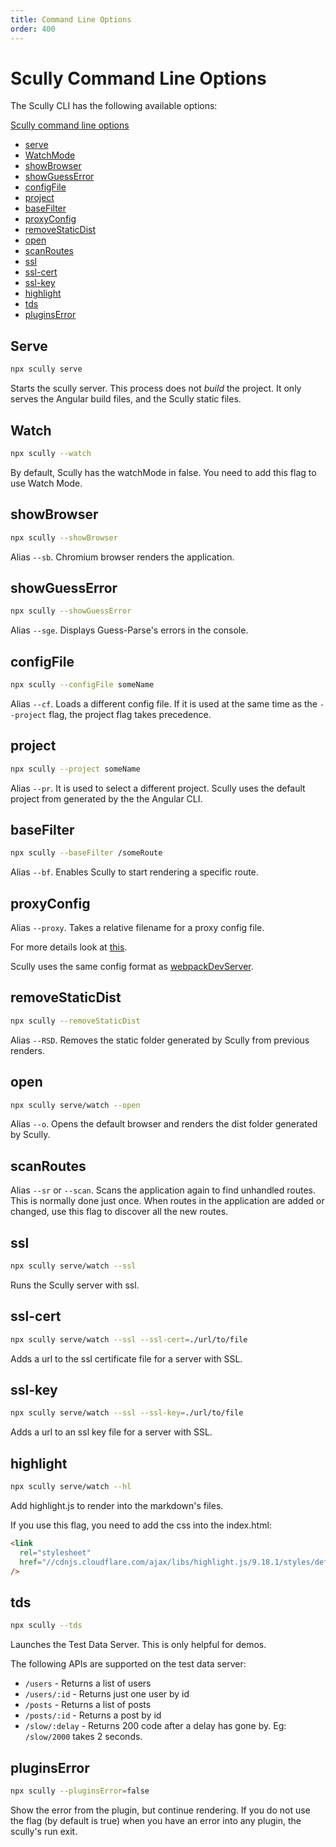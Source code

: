 ```yaml
---
title: Command Line Options
order: 400
---
```


# Scully Command Line Options

The Scully CLI has the following available options:

[Scully command line options](#scully-command-line-options)

- [serve](#serve)
- [WatchMode](#Watch)
- [showBrowser](#showbrowser)
- [showGuessError](#showguesserror)
- [configFile](#configfile)
- [project](#project)
- [baseFilter](#basefilter)
- [proxyConfig](#proxyconfig)
- [removeStaticDist](#removestaticdist)
- [open](#open)
- [scanRoutes](#scanRoutes)
- [ssl](#ssl)
- [ssl-cert](#ssl-cert)
- [ssl-key](#ssl-key)
- [highlight](#highlight)
- [tds](#tds)
- [pluginsError](#pluginsError)

## Serve

```bash
npx scully serve
```

Starts the scully server. This process does not _build_ the project. It only serves the Angular build files, and the Scully static files.

## Watch

```bash
npx scully --watch
```

By default, Scully has the watchMode in false. You need to add this flag to use Watch Mode.

## showBrowser

```bash
npx scully --showBrowser
```

Alias `--sb`. Chromium browser renders the application.

## showGuessError

```bash
npx scully --showGuessError
```

Alias `--sge`. Displays Guess-Parse's errors in the console.

## configFile

```bash
npx scully --configFile someName
```

Alias `--cf`. Loads a different config file. If it is used at the same time as the `--project` flag, the project flag takes precedence.

## project

```bash
npx scully --project someName
```

Alias `--pr`. It is used to select a different project. Scully uses the default project from generated by the the Angular CLI.

## baseFilter

```bash
npx scully --baseFilter /someRoute
```

Alias `--bf`. Enables Scully to start rendering a specific route.

## proxyConfig

Alias `--proxy`. Takes a relative filename for a proxy config file.

For more details look at [this](https://github.com/chimurai/http-proxy-middleware/blob/master/README.md).

Scully uses the same config format as [webpackDevServer](https://webpack.js.org/configuration/dev-server/#devserverproxy).

## removeStaticDist

```bash
npx scully --removeStaticDist
```

Alias `--RSD`. Removes the static folder generated by Scully from previous renders.

## open

```bash
npx scully serve/watch --open
```

Alias `--o`. Opens the default browser and renders the dist folder generated by Scully.

## scanRoutes

Alias `--sr` or `--scan`. Scans the application again to find unhandled routes. This is normally done just once. When routes in the application are added or changed, use this flag to discover all the new routes.

## ssl

```bash
npx scully serve/watch --ssl
```

Runs the Scully server with ssl.

## ssl-cert

```bash
npx scully serve/watch --ssl --ssl-cert=./url/to/file
```

Adds a url to the ssl certificate file for a server with SSL.

## ssl-key

```bash
npx scully serve/watch --ssl --ssl-key=./url/to/file
```

Adds a url to an ssl key file for a server with SSL.

## highlight

```bash
npx scully serve/watch --hl
```

Add highlight.js to render into the markdown's files.

If you use this flag, you need to add the css into the index.html:

```html
<link
  rel="stylesheet"
  href="//cdnjs.cloudflare.com/ajax/libs/highlight.js/9.18.1/styles/default.min.css"
/>
```

## tds

```bash
npx scully --tds
```

Launches the Test Data Server. This is only helpful for demos.

The following APIs are supported on the test data server:

- `/users` - Returns a list of users
- `/users/:id` - Returns just one user by id
- `/posts` - Returns a list of posts
- `/posts/:id` - Returns a post by id
- `/slow/:delay` - Returns 200 code after a delay has gone by. Eg: `/slow/2000` takes 2 seconds.

## pluginsError

```bash
npx scully --pluginsError=false
```

Show the error from the plugin, but continue rendering.
If you do not use the flag (by default is true) when you have an error into any plugin, the scully's run exit.
